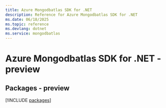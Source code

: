 ```yaml
---
title: Azure Mongodbatlas SDK for .NET
description: Reference for Azure Mongodbatlas SDK for .NET
ms.date: 06/18/2025
ms.topic: reference
ms.devlang: dotnet
ms.service: mongodbatlas
---
```

# Azure Mongodbatlas SDK for .NET - preview
## Packages - preview
[!INCLUDE [packages](mongodbatlas-index.md)]